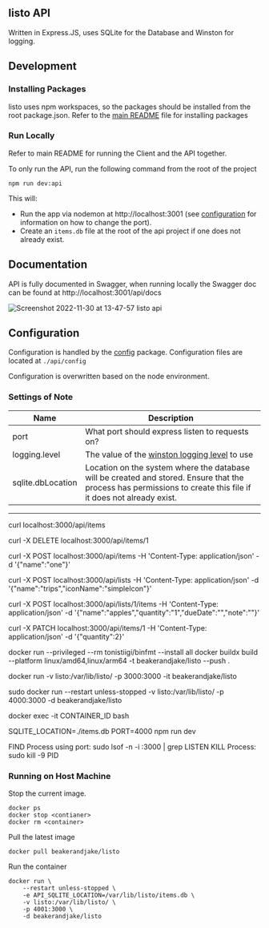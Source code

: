 ## listo API

Written in Express.JS, uses SQLite for the Database and Winston for logging. 

## Development

### Installing Packages
listo uses npm workspaces, so the packages should be installed from the root package.json. Refer to the [main README](https://github.com/beakerandjake/listo/#install-packages) file for installing packages

### Run Locally
Refer to main README for running the Client and the API together. 

To only run the API, run the following command from the root of the project
```
npm run dev:api
```

This will:
* Run the app via nodemon at http://localhost:3001 (see [configuration](https://github.com/beakerandjake/listo/blob/api/README.md#configuration) for information on how to change the port).
* Create an `items.db` file at the root of the api project if one does not already exist. 

## Documentation

API is fully documented in Swagger, when running locally the Swagger doc can be found at http://localhost:3001/api/docs

![Screenshot 2022-11-30 at 13-47-57 listo api](https://user-images.githubusercontent.com/1727349/204904907-f7f45d75-d99e-42e0-ad2c-44729b0e46fb.png)

## Configuration 

Configuration is handled by the [config](https://www.npmjs.com/package/config) package. Configuration files are located at `./api/config`

Configuration is overwritten based on the node environment.

### Settings of Note
| Name      | Description |
| ----------- | ----------- |
| port      | What port should express listen to requests on?       | 
| logging.level   | The value of the [winston logging level](https://github.com/winstonjs/winston#logging-levels) to use        |
| sqlite.dbLocation | Location on the system where the database will be created and stored. Ensure that the process has permissions to create this file if it does not already exist.|

---

curl localhost:3000/api/items

curl -X DELETE localhost:3000/api/items/1

curl -X POST localhost:3000/api/items -H 'Content-Type: application/json' -d '{"name":"one"}'

curl -X POST localhost:3000/api/lists -H 'Content-Type: application/json' -d '{"name":"trips","iconName":"simpleIcon"}'

curl -X POST localhost:3000/api/lists/1/items -H 'Content-Type: application/json' -d '{"name":"apples","quantity":"1","dueDate":"","note":""}'

curl -X PATCH localhost:3000/api/items/1 -H 'Content-Type: application/json' -d '{"quantity":2}'

docker run --privileged --rm tonistiigi/binfmt --install all
docker buildx build --platform linux/amd64,linux/arm64 -t beakerandjake/listo --push .

docker run -v listo:/var/lib/listo/ -p 3000:3000 -it beakerandjake/listo

sudo docker run --restart unless-stopped -v listo:/var/lib/listo/ -p 4000:3000 -d beakerandjake/listo

docker exec -it CONTAINER_ID bash

SQLITE_LOCATION=./items.db PORT=4000 npm run dev

FIND Process using port: sudo lsof -n -i :3000 | grep LISTEN
KILL Process: sudo kill -9 PID

### Running on Host Machine

Stop the current image.

```
docker ps
docker stop <contianer>
docker rm <container>
```

Pull the latest image

```
docker pull beakerandjake/listo
```

Run the container

```
docker run \
    --restart unless-stopped \
    -e API_SQLITE_LOCATION=/var/lib/listo/items.db \
    -v listo:/var/lib/listo/ \
    -p 4001:3000 \
    -d beakerandjake/listo
```
